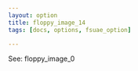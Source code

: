 ```yaml
---
layout: option
title: floppy_image_14
tags: [docs, options, fsuae_option]

---
```


See: floppy_image_0
